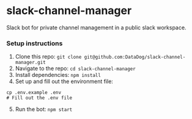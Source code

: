 # slack-channel-manager
Slack bot for private channel management in a public slack workspace.

### Setup instructions

1. Clone this repo: `git clone git@github.com:DataDog/slack-channel-manager.git`
2. Navigate to the repo: `cd slack-channel-manager`
3. Install dependencies: `npm install`
4. Set up and fill out the environment file:
```
cp .env.example .env
# Fill out the .env file
```
5. Run the bot: `npm start`
